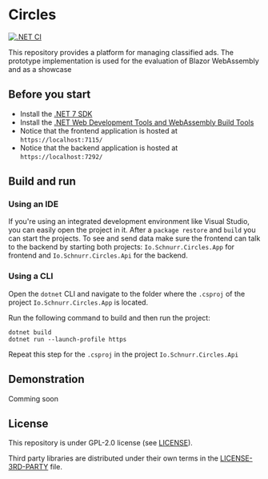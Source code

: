 # Circles

[![.NET CI](https://github.com/samuelschnurr/circles/actions/workflows/dotnet.yml/badge.svg)](https://github.com/samuelschnurr/circles/actions/workflows/dotnet.yml)

This repository provides a platform for managing classified ads. The prototype implementation is used for the evaluation of Blazor WebAssembly and as a showcase

## Before you start
  - Install the <a href="https://dotnet.microsoft.com/download/dotnet/7.0">.NET 7 SDK</a>
  - Install the <a href="https://dotnet.microsoft.com/en-us/learn/aspnet/blazor-tutorial/install">.NET Web Development Tools and WebAssembly Build Tools</a>
  - Notice that the frontend application is hosted at `https://localhost:7115/`
  - Notice that the backend application is hosted at `https://localhost:7292/`

## Build and run


### Using an IDE

If you're using an integrated development environment like Visual Studio, you can easily open the project in it.
After a `package restore` and `build` you can start the projects. To see and send data make sure the frontend can talk to the backend by starting both projects: `Io.Schnurr.Circles.App` for frontend and `Io.Schnurr.Circles.Api` for the backend.

### Using a CLI

Open the `dotnet` CLI and navigate to the folder where the `.csproj` of the project `Io.Schnurr.Circles.App` is located.

Run the following command to build and then run the project:

```
dotnet build
dotnet run --launch-profile https
```

Repeat this step for the `.csproj` in the project `Io.Schnurr.Circles.Api`

## Demonstration
Comming soon

## License

This repository is under GPL-2.0 license (see <a href="https://github.com/samuelschnurr/circles/blob/main/LICENSE">LICENSE</a>).

Third party libraries are distributed under their own terms in the <a href="https://github.com/samuelschnurr/circles/blob/main/LICENSE-3RD-PARTY">LICENSE-3RD-PARTY</a> file.

